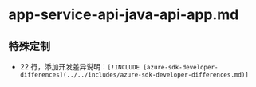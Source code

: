 # app-service-api-java-api-app.md

## 特殊定制

* 22 行，添加开发差异说明：`[!INCLUDE [azure-sdk-developer-differences](../../includes/azure-sdk-developer-differences.md)]`